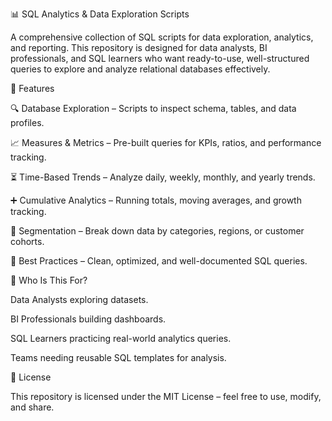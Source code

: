 📊 SQL Analytics & Data Exploration Scripts

A comprehensive collection of SQL scripts for data exploration, analytics, and reporting.
This repository is designed for data analysts, BI professionals, and SQL learners who want ready-to-use, well-structured queries to explore and analyze relational databases effectively.

🚀 Features

🔍 Database Exploration – Scripts to inspect schema, tables, and data profiles.

📈 Measures & Metrics – Pre-built queries for KPIs, ratios, and performance tracking.

⏳ Time-Based Trends – Analyze daily, weekly, monthly, and yearly trends.

➕ Cumulative Analytics – Running totals, moving averages, and growth tracking.

🎯 Segmentation – Break down data by categories, regions, or customer cohorts.

🧩 Best Practices – Clean, optimized, and well-documented SQL queries.

📌 Who Is This For?

Data Analysts exploring datasets.

BI Professionals building dashboards.

SQL Learners practicing real-world analytics queries.

Teams needing reusable SQL templates for analysis.

📜 License

This repository is licensed under the MIT License – feel free to use, modify, and share.
